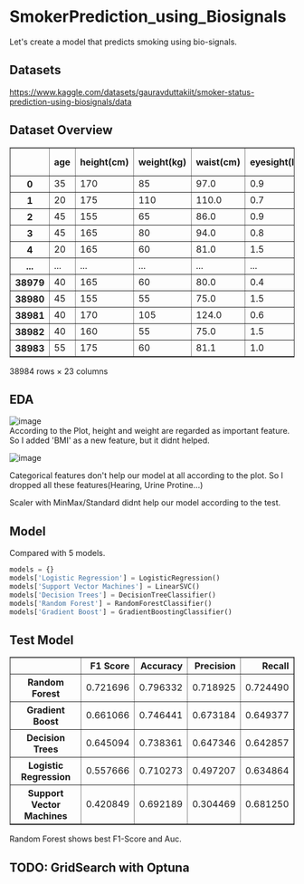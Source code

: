 # SmokerPrediction_using_Biosignals
Let's create a model that predicts smoking using bio-signals.

## Datasets
https://www.kaggle.com/datasets/gauravduttakiit/smoker-status-prediction-using-biosignals/data

## Dataset Overview
<div>
<table border="1" class="dataframe">
  <thead>
    <tr style="text-align: right;">
      <th></th>
      <th>age</th>
      <th>height(cm)</th>
      <th>weight(kg)</th>
      <th>waist(cm)</th>
      <th>eyesight(left)</th>
      <th>eyesight(right)</th>
      <th>hearing(left)</th>
      <th>hearing(right)</th>
      <th>systolic</th>
      <th>relaxation</th>
      <th>...</th>
      <th>HDL</th>
      <th>LDL</th>
      <th>hemoglobin</th>
      <th>Urine protein</th>
      <th>serum creatinine</th>
      <th>AST</th>
      <th>ALT</th>
      <th>Gtp</th>
      <th>dental caries</th>
      <th>smoking</th>
    </tr>
  </thead>
  <tbody>
    <tr>
      <th>0</th>
      <td>35</td>
      <td>170</td>
      <td>85</td>
      <td>97.0</td>
      <td>0.9</td>
      <td>0.9</td>
      <td>1</td>
      <td>1</td>
      <td>118</td>
      <td>78</td>
      <td>...</td>
      <td>70</td>
      <td>142</td>
      <td>19.8</td>
      <td>1</td>
      <td>1.0</td>
      <td>61</td>
      <td>115</td>
      <td>125</td>
      <td>1</td>
      <td>1</td>
    </tr>
    <tr>
      <th>1</th>
      <td>20</td>
      <td>175</td>
      <td>110</td>
      <td>110.0</td>
      <td>0.7</td>
      <td>0.9</td>
      <td>1</td>
      <td>1</td>
      <td>119</td>
      <td>79</td>
      <td>...</td>
      <td>71</td>
      <td>114</td>
      <td>15.9</td>
      <td>1</td>
      <td>1.1</td>
      <td>19</td>
      <td>25</td>
      <td>30</td>
      <td>1</td>
      <td>0</td>
    </tr>
    <tr>
      <th>2</th>
      <td>45</td>
      <td>155</td>
      <td>65</td>
      <td>86.0</td>
      <td>0.9</td>
      <td>0.9</td>
      <td>1</td>
      <td>1</td>
      <td>110</td>
      <td>80</td>
      <td>...</td>
      <td>57</td>
      <td>112</td>
      <td>13.7</td>
      <td>3</td>
      <td>0.6</td>
      <td>1090</td>
      <td>1400</td>
      <td>276</td>
      <td>0</td>
      <td>0</td>
    </tr>
    <tr>
      <th>3</th>
      <td>45</td>
      <td>165</td>
      <td>80</td>
      <td>94.0</td>
      <td>0.8</td>
      <td>0.7</td>
      <td>1</td>
      <td>1</td>
      <td>158</td>
      <td>88</td>
      <td>...</td>
      <td>46</td>
      <td>91</td>
      <td>16.9</td>
      <td>1</td>
      <td>0.9</td>
      <td>32</td>
      <td>36</td>
      <td>36</td>
      <td>0</td>
      <td>0</td>
    </tr>
    <tr>
      <th>4</th>
      <td>20</td>
      <td>165</td>
      <td>60</td>
      <td>81.0</td>
      <td>1.5</td>
      <td>0.1</td>
      <td>1</td>
      <td>1</td>
      <td>109</td>
      <td>64</td>
      <td>...</td>
      <td>47</td>
      <td>92</td>
      <td>14.9</td>
      <td>1</td>
      <td>1.2</td>
      <td>26</td>
      <td>28</td>
      <td>15</td>
      <td>0</td>
      <td>0</td>
    </tr>
    <tr>
      <th>...</th>
      <td>...</td>
      <td>...</td>
      <td>...</td>
      <td>...</td>
      <td>...</td>
      <td>...</td>
      <td>...</td>
      <td>...</td>
      <td>...</td>
      <td>...</td>
      <td>...</td>
      <td>...</td>
      <td>...</td>
      <td>...</td>
      <td>...</td>
      <td>...</td>
      <td>...</td>
      <td>...</td>
      <td>...</td>
      <td>...</td>
      <td>...</td>
    </tr>
    <tr>
      <th>38979</th>
      <td>40</td>
      <td>165</td>
      <td>60</td>
      <td>80.0</td>
      <td>0.4</td>
      <td>0.6</td>
      <td>1</td>
      <td>1</td>
      <td>107</td>
      <td>60</td>
      <td>...</td>
      <td>61</td>
      <td>72</td>
      <td>12.3</td>
      <td>1</td>
      <td>0.5</td>
      <td>18</td>
      <td>18</td>
      <td>21</td>
      <td>1</td>
      <td>0</td>
    </tr>
    <tr>
      <th>38980</th>
      <td>45</td>
      <td>155</td>
      <td>55</td>
      <td>75.0</td>
      <td>1.5</td>
      <td>1.2</td>
      <td>1</td>
      <td>1</td>
      <td>126</td>
      <td>72</td>
      <td>...</td>
      <td>76</td>
      <td>131</td>
      <td>12.5</td>
      <td>2</td>
      <td>0.6</td>
      <td>23</td>
      <td>11</td>
      <td>12</td>
      <td>0</td>
      <td>0</td>
    </tr>
    <tr>
      <th>38981</th>
      <td>40</td>
      <td>170</td>
      <td>105</td>
      <td>124.0</td>
      <td>0.6</td>
      <td>0.5</td>
      <td>1</td>
      <td>1</td>
      <td>141</td>
      <td>85</td>
      <td>...</td>
      <td>48</td>
      <td>138</td>
      <td>17.1</td>
      <td>1</td>
      <td>0.8</td>
      <td>24</td>
      <td>23</td>
      <td>35</td>
      <td>1</td>
      <td>1</td>
    </tr>
    <tr>
      <th>38982</th>
      <td>40</td>
      <td>160</td>
      <td>55</td>
      <td>75.0</td>
      <td>1.5</td>
      <td>1.5</td>
      <td>1</td>
      <td>1</td>
      <td>95</td>
      <td>69</td>
      <td>...</td>
      <td>79</td>
      <td>116</td>
      <td>12.0</td>
      <td>1</td>
      <td>0.6</td>
      <td>24</td>
      <td>20</td>
      <td>17</td>
      <td>0</td>
      <td>1</td>
    </tr>
    <tr>
      <th>38983</th>
      <td>55</td>
      <td>175</td>
      <td>60</td>
      <td>81.1</td>
      <td>1.0</td>
      <td>1.0</td>
      <td>1</td>
      <td>1</td>
      <td>114</td>
      <td>66</td>
      <td>...</td>
      <td>64</td>
      <td>137</td>
      <td>13.9</td>
      <td>1</td>
      <td>1.0</td>
      <td>18</td>
      <td>12</td>
      <td>16</td>
      <td>0</td>
      <td>1</td>
    </tr>
  </tbody>
</table>
<p>38984 rows × 23 columns</p>
</div>

## EDA
![image](https://github.com/mondayy1/SmokerPrediction/assets/128250130/d9a14a4b-68ca-440e-9400-697d03b53b84)</br>
According to the Plot, height and weight are regarded as important feature.
So I added 'BMI' as a new feature, but it didnt helped.

![image](https://github.com/mondayy1/SmokerPrediction/assets/128250130/fcda0f6a-8459-42cc-aad9-14a91750b1ad)</br>

Categorical features don't help our model at all according to the plot.
So I dropped all these features(Hearing, Urine Protine...)

Scaler with MinMax/Standard didnt help our model according to the test.

## Model
Compared with 5 models.
```python
models = {}
models['Logistic Regression'] = LogisticRegression()
models['Support Vector Machines'] = LinearSVC()
models['Decision Trees'] = DecisionTreeClassifier()
models['Random Forest'] = RandomForestClassifier()
models['Gradient Boost'] = GradientBoostingClassifier()
```

## Test Model


<div>
<table border="1" class="dataframe">
  <thead>
    <tr style="text-align: right;">
      <th></th>
      <th>F1 Score</th>
      <th>Accuracy</th>
      <th>Precision</th>
      <th>Recall</th>
    </tr>
  </thead>
  <tbody>
    <tr>
      <th>Random Forest</th>
      <td>0.721696</td>
      <td>0.796332</td>
      <td>0.718925</td>
      <td>0.724490</td>
    </tr>
    <tr>
      <th>Gradient Boost</th>
      <td>0.661066</td>
      <td>0.746441</td>
      <td>0.673184</td>
      <td>0.649377</td>
    </tr>
    <tr>
      <th>Decision Trees</th>
      <td>0.645094</td>
      <td>0.738361</td>
      <td>0.647346</td>
      <td>0.642857</td>
    </tr>
    <tr>
      <th>Logistic Regression</th>
      <td>0.557666</td>
      <td>0.710273</td>
      <td>0.497207</td>
      <td>0.634864</td>
    </tr>
    <tr>
      <th>Support Vector Machines</th>
      <td>0.420849</td>
      <td>0.692189</td>
      <td>0.304469</td>
      <td>0.681250</td>
    </tr>
  </tbody>
</table>
</div>
Random Forest shows best F1-Score and Auc.


## TODO: GridSearch with Optuna

